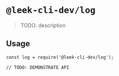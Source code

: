 # `@leek-cli-dev/log`

> TODO: description

## Usage

```
const log = require('@leek-cli-dev/log');

// TODO: DEMONSTRATE API
```
